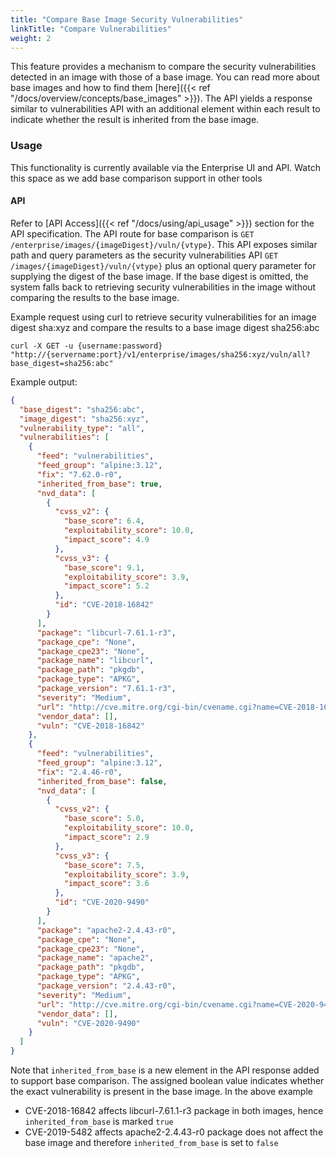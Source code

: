 ```yaml
---
title: "Compare Base Image Security Vulnerabilities"
linkTitle: "Compare Vulnerabilities"
weight: 2
---
```


This feature provides a mechanism to compare the security vulnerabilities detected in an image with those of a base image. You can read more about base images and how to find them [here]({{< ref "/docs/overview/concepts/base_images" >}}). The API yields a response similar to vulnerabilities API with an additional element within each result to indicate whether the result is inherited from the base image.

### Usage

This functionality is currently available via the Enterprise UI and API. Watch this space as we add base comparison support in other tools

#### API          

Refer to [API Access]({{< ref "/docs/using/api_usage" >}}) section for the API specification. The API route for base comparison is `GET /enterprise/images/{imageDigest}/vuln/{vtype}`. This API exposes similar path and query parameters as the security vulnerabilities API `GET /images/{imageDigest}/vuln/{vtype}` plus an optional query parameter for supplying the digest of the base image. If the base digest is omitted, the system falls back to retrieving security vulnerabilities in the image without comparing the results to the base image.   

Example request using curl to retrieve security vulnerabilities for an image digest sha:xyz and compare the results to a base image digest sha256:abc

```
curl -X GET -u {username:password} "http://{servername:port}/v1/enterprise/images/sha256:xyz/vuln/all?base_digest=sha256:abc"
```

Example output:   
 
```json
{
  "base_digest": "sha256:abc",
  "image_digest": "sha256:xyz",
  "vulnerability_type": "all",
  "vulnerabilities": [
    {
      "feed": "vulnerabilities",
      "feed_group": "alpine:3.12",
      "fix": "7.62.0-r0",
      "inherited_from_base": true,
      "nvd_data": [
        {
          "cvss_v2": {
            "base_score": 6.4,
            "exploitability_score": 10.0,
            "impact_score": 4.9
          },
          "cvss_v3": {
            "base_score": 9.1,
            "exploitability_score": 3.9,
            "impact_score": 5.2
          },
          "id": "CVE-2018-16842"
        }
      ],
      "package": "libcurl-7.61.1-r3",
      "package_cpe": "None",
      "package_cpe23": "None",
      "package_name": "libcurl",
      "package_path": "pkgdb",
      "package_type": "APKG",
      "package_version": "7.61.1-r3",
      "severity": "Medium",
      "url": "http://cve.mitre.org/cgi-bin/cvename.cgi?name=CVE-2018-16842",
      "vendor_data": [],
      "vuln": "CVE-2018-16842"
    },
    {
      "feed": "vulnerabilities",
      "feed_group": "alpine:3.12",
      "fix": "2.4.46-r0",
      "inherited_from_base": false,
      "nvd_data": [
        {
          "cvss_v2": {
            "base_score": 5.0,
            "exploitability_score": 10.0,
            "impact_score": 2.9
          },
          "cvss_v3": {
            "base_score": 7.5,
            "exploitability_score": 3.9,
            "impact_score": 3.6
          },
          "id": "CVE-2020-9490"
        }
      ],
      "package": "apache2-2.4.43-r0",
      "package_cpe": "None",
      "package_cpe23": "None",
      "package_name": "apache2",
      "package_path": "pkgdb",
      "package_type": "APKG",
      "package_version": "2.4.43-r0",
      "severity": "Medium",
      "url": "http://cve.mitre.org/cgi-bin/cvename.cgi?name=CVE-2020-9490",
      "vendor_data": [],
      "vuln": "CVE-2020-9490"
    }
  ]
}
```

Note that `inherited_from_base` is a new element in the API response added to support base comparison. The assigned boolean value indicates whether the exact vulnerability is present in the base image. In the above example

- CVE-2018-16842 affects libcurl-7.61.1-r3 package in both images, hence `inherited_from_base` is marked `true`
- CVE-2019-5482 affects apache2-2.4.43-r0 package does not affect the base image and therefore `inherited_from_base` is set to `false`



